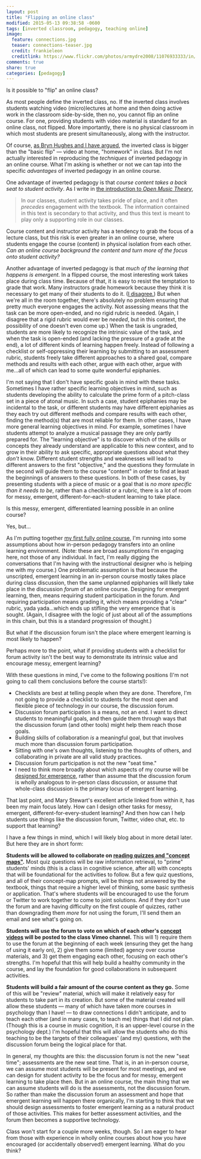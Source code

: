```yaml
---
layout: post
title: "Flipping an online class"
modified: 2015-05-13 09:38:58 -0600
tags: [inverted classroom, pedagogy, teaching online]
image:
  feature: connections.jpg
  teaser: connections-teaser.jpg
  credit: frankieleon
  creditlink: https://www.flickr.com/photos/armydre2008/11076933333/in/faves-131104016@N08/
comments: true
share: true
categories: [pedagogy]
---
```


Is it possible to "flip" an online class?

As most people define the inverted class, no. If the inverted class involves students watching video (micro)lectures at home and then doing active work in the classroom side-by-side, then no, you cannot flip an online course. For one, providing students with video material is standard for an online class, not flipped. More importantly, there is no physical classroom in which most students are present simultaneously, along with the instructor.

Of course, [as Bryn Hughes and I have argued](http://flipcamp.org/engagingstudents/shafferintro.html), the inverted class is bigger than the "basic flip" — video at home, "homework" in class. But I'm not actually interested in reproducing the *techniques* of inverted pedagogy in an online course. What I'm asking is whether or not we can tap into the specific *advantages* of inverted pedagogy in an online course.

One advantage of inverted pedagogy is that *course content takes a back seat to student activity*. As I write in [the introduction to *Open Music Theory*](http://openmusictheory.com/about.html),

> In our classes, student activity takes pride of place, and it often *precedes* engagement with the textbook. The information contained in this text is secondary to that activity, and thus this text is meant to play only a supporting role in our classes.

Course content and instructor activity has a tendency to grab the focus of a lecture class, but this risk is even greater in an online course, where students engage the course (content) in physical isolation from each other. *Can an online course background the content and turn more of the focus onto student activity?*

Another advantage of inverted pedagogy is that *much of the learning that happens is emergent*. In a flipped course, the most interesting work takes place during class time. Because of that, it is easy to resist the temptation to grade that work. Many instructors grade homework because they think it is necessary to get many of their students to do it. ([I disagree.](http://kris.shaffermusic.com/2012/05/data-on-student-engagement-with-criterion-referenced-grading/)) But when we're all in the room together, there's absolutely no problem ensuring that pretty much everyone engages the activity. Not assessing means that the task can be more open-ended, and no rigid rubric is needed. (Again, I disagree that a rigid rubric would ever be *needed*, but in this context, the possibility of one doesn't even come up.) When the task is ungraded, students are more likely to recognize the intrinsic value of the task, and when the task is open-ended (and lacking the pressure of a grade at the end), a lot of different kinds of learning happen freely. Instead of following a checklist or self-oppressing their learning by submitting to an assessment rubric, students freely take different approaches to a shared goal, compare methods and results with each other, argue with each other, argue with me...all of which can lead to some quite wonderful epiphanies.

I'm not saying that I don't have specific goals in mind with these tasks. Sometimes I have rather specific learning objectives in mind, such as students developing the ability to calculate the prime form of a pitch-class set in a piece of atonal music. In such a case, student epiphanies may be incidental to the task, or different students may have different epiphanies as they each try out different methods and compare results with each other, finding the method(s) that are most reliable for them. In other cases, I have more general learning objectives in mind. For example, sometimes I have students attempt to analyze a musical passage they are only partly prepared for. The "learning objective" is to discover which of the skills or concepts they already understand are applicable to this new context, and to grow in their ability to ask specific, appropriate questions about what they *don't* know. Different student strengths and weaknesses will lead to different answers to the first "objective," and the questions they formulate in the second will guide them to the course "content" in order to find at least the beginnings of answers to these questions. In both of these cases, by presenting students with a piece of music or a goal that is *no more specific than it needs to be*, rather than a checklist or a rubric, there is a lot of room for messy, emergent, different-for-each-student learning to take place.

Is this messy, emergent, differentiated learning possible in an online course?

Yes, but...

As I'm putting together [my first fully online course](cognition.shaffermusic.com), I'm running into some assumptions about how in-person pedagogy transfers into an online learning environment. (Note: these are broad assumptions I'm engaging here, not those of any individual. In fact, I'm really digging the conversations that I'm having with the instructional designer who is helping me with my course.) One problematic assumption is that because the unscripted, emergent learning in an in-person course mostly takes place during class discussion, then the same unplanned epiphanies will likely take place in the discussion *forum* of an online course. Designing for emergent learning, then, means requiring student participation in the forum. And requiring participation means grading it, which means providing a "clear" rubric, yada yada...which ends up stifling the very emergence that is sought. (Again, I disagree with the logic of just about all of the assumptions in this chain, but this is a standard progression of thought.)

But what if the discussion forum isn't the place where emergent learning is most likely to happen?

Perhaps more to the point, what if providing students with a checklist for forum activity isn't the best way to demonstrate its intrinsic value and encourage messy, emergent learning?

With these questions in mind, I've come to the following positions (I'm not going to call them conclusions before the course starts!):

- Checklists are best at telling people when they are done. Therefore, I'm not going to provide a checklist to students for the most open and flexible piece of technology in our course, the discussion forum.  
- Discussion forum participation is a means, not an end. I want to direct students to meaningful goals, and then guide them through ways that the discussion forum (and other tools) might help them reach those goals.  
- Building skills of collaboration *is* a meaningful goal, but that involves much more than discussion forum participation.  
- Sitting with one's own thoughts, listening to the thoughts of others, and collaborating in private are all valid study practices.  
- Discussion forum participation is not the new "seat time."  
- I need to think more broadly about which aspects of my course will be [designed for emergence](http://www.hybridpedagogy.com/journal/designing-emergence-role-instructor-student-centered-learning/), rather than assume that the discussion forum is wholly analogous to in-person class discussion, or assume that whole-class discussion is the primary locus of emergent learning.

That last point, and Mary Stewart's excellent article linked from within it, has been my main focus lately. How can I design other tasks for messy, emergent, different-for-every-student learning? And then how can I help students use things like the discussion forum, Twitter, video chat, etc. to support that learning?

I have a few things in mind, which I will likely blog about in more detail later. But here they are in short form:

**Students will be allowed to collaborate on [reading quizzes and "concept maps"](http://cognition.shaffermusic.com/assessments/).** Most quiz questions will be raw information retrieval, to "prime" students' minds (this is a class in cognitive science, after all) with concepts that will be foundational for the activities to follow. But a few quiz questions, and all of their concept-map prompts, will be things not answered by the textbook, things that require a higher level of thinking, some basic synthesis or application. That's where students will be encouraged to use the forum or Twitter to work together to come to joint solutions. And if they don't use the forum and are having difficulty on the first couple of quizzes, rather than downgrading them *more* for not using the forum, I'll send them an email and see what's going on.  

**Students will use the forum to vote on which of each other's [concept videos](http://cognition.shaffermusic.com/assessments/) will be posted to the class Vimeo channel.** This will 1) require them to use the forum at the beginning of each week (ensuring they get the hang of using it early on), 2) give them some (limited) agency over course materials, and 3) get them engaging each other, focusing on each other's strengths. I'm hopeful that this will help build a healthy community in the course, and lay the foundation for good collaborations in subsequent activities.

**Students will build a fair amount of the course content as they go.** Some of this will be "review" material, which will make it relatively easy for students to take part in its creation. But some of the material created will allow these students — many of which have taken more courses in psychology than I have! — to draw connections I didn't anticipate, and to teach each other (and in many cases, to teach me) things that I did not plan. (Though this is a course in music cognition, it is an upper-level course in the psychology dept.) I'm hopeful that this will allow the students who do this teaching to be the targets of their colleagues' (and my) questions, with the discussion forum being the logical place for that.

In general, my thoughts are this: the discussion forum is not the new "seat time"; assessments are the new seat time. That is, in an in-person course, we can assume most students will be present for most meetings, and we can design for student activity to be the focus and for messy, emergent learning to take place then. But in an online course, the main thing that we can assume students will do is the assessments, not the discussion forum. So rather than make the discussion forum an assessment and hope that emergent learning will happen there organically, I'm starting to think that we should design assessments to foster emergent learning as a natural product of those activities. This makes for better assessment activities, and the forum then becomes a supportive technology.

Class won't start for a couple more weeks, though. So I am eager to hear from those with experience in wholly online courses about how you have encouraged (or accidentally observed!) emergent learning. What do you think?

